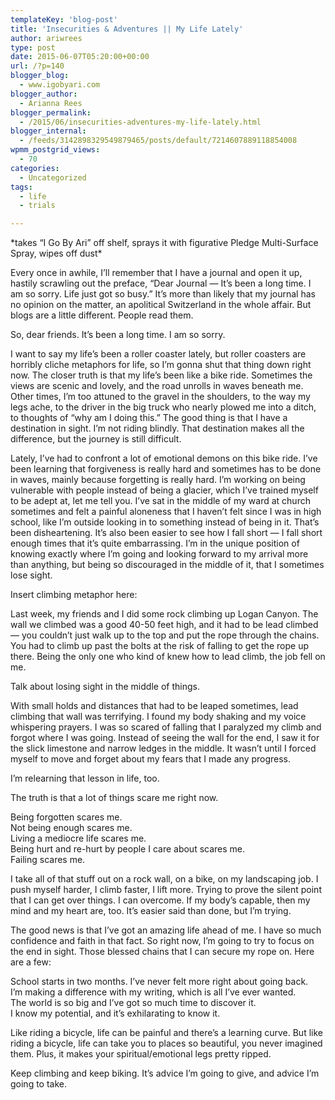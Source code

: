 ```yaml
---
templateKey: 'blog-post'
title: 'Insecurities & Adventures || My Life Lately'
author: ariwrees
type: post
date: 2015-06-07T05:20:00+00:00
url: /?p=140
blogger_blog:
  - www.igobyari.com
blogger_author:
  - Arianna Rees
blogger_permalink:
  - /2015/06/insecurities-adventures-my-life-lately.html
blogger_internal:
  - /feeds/3142898329549879465/posts/default/7214607889118854008
wpmm_postgrid_views:
  - 70
categories:
  - Uncategorized
tags:
  - life
  - trials

---
```

<div dir="ltr" style="text-align: left;">
  *takes &#8220;I Go By Ari&#8221; off shelf, sprays it with figurative Pledge Multi-Surface Spray, wipes off dust*</p> 
  
  <p>
    Every once in awhile, I&#8217;ll remember that I have a journal and open it up, hastily scrawling out the preface, &#8220;Dear Journal &#8212; It&#8217;s been a long time. I am so sorry. Life just got so busy.&#8221; It&#8217;s more than likely that my journal has no opinion on the matter, an apolitical Switzerland in the whole affair. But blogs are a little different. People read them.
  </p>
  
  <p>
    So, dear friends. It&#8217;s been a long time. I am so sorry.
  </p>
  
  <p>
    I want to say my life&#8217;s been a roller coaster lately, but roller coasters are horribly cliche metaphors for life, so I&#8217;m gonna shut that thing down right now. The closer truth is that my life&#8217;s been like a bike ride. Sometimes the views are scenic and lovely, and the road unrolls in waves beneath me. Other times, I&#8217;m too attuned to the gravel in the shoulders, to the way my legs ache, to the driver in the big truck who nearly plowed me into a ditch, to thoughts of &#8220;why am I doing this.&#8221; The good thing is that I have a destination in sight. I&#8217;m not riding blindly. That destination makes all the difference, but the journey is still difficult.
  </p>
  
  <p>
    Lately, I&#8217;ve had to confront a lot of emotional demons on this bike ride. I&#8217;ve been learning that forgiveness is really hard and sometimes has to be done in waves, mainly because forgetting is really hard. I&#8217;m working on being vulnerable with people instead of being a glacier, which I&#8217;ve trained myself to be adept at, let me tell you. I&#8217;ve sat in the middle of my ward at church sometimes and felt a painful aloneness that I haven&#8217;t felt since I was in high school, like I&#8217;m outside looking in to something instead of being in it. That&#8217;s been disheartening. It&#8217;s also been easier to see how I fall short &#8212; I fall short enough times that it&#8217;s quite embarrassing. I&#8217;m in the unique position of knowing exactly where I&#8217;m going and looking forward to my arrival more than anything, but being so discouraged in the middle of it, that I sometimes lose sight.
  </p>
  
  <p>
    Insert climbing metaphor here:
  </p>
  
  <p>
    Last week, my friends and I did some rock climbing up Logan Canyon. The wall we climbed was a good 40-50 feet high, and it had to be lead climbed &#8212; you couldn&#8217;t just walk up to the top and put the rope through the chains. You had to climb up past the bolts at the risk of falling to get the rope up there. Being the only one who kind of knew how to lead climb, the job fell on me.
  </p>
  
  <p>
    Talk about losing sight in the middle of things.
  </p>
  
  <p>
    With small holds and distances that had to be leaped sometimes, lead climbing that wall was terrifying. I found my body shaking and my voice whispering prayers. I was so scared of falling that I paralyzed my climb and forgot where I was going. Instead of seeing the wall for the end, I saw it for the slick limestone and narrow ledges in the middle. It wasn&#8217;t until I forced myself to move and forget about my fears that I made any progress.
  </p>
  
  <p>
    I&#8217;m relearning that lesson in life, too.
  </p>
  
  <p>
    The truth is that a lot of things scare me right now.
  </p>
  
  <p>
    Being forgotten scares me. <br />Not being enough scares me.<br />Living a mediocre life scares me. <br />Being hurt and re-hurt by people I care about scares me. <br />Failing scares me.
  </p>
  
  <p>
    I take all of that stuff out on a rock wall, on a bike, on my landscaping job. I push myself harder, I climb faster, I lift more. Trying to prove the silent point that I can get over things. I can overcome. If my body&#8217;s capable, then my mind and my heart are, too. It&#8217;s easier said than done, but I&#8217;m trying.
  </p>
  
  <p>
    The good news is that I&#8217;ve got an amazing life ahead of me. I have so much confidence and faith in that fact. So right now, I&#8217;m going to try to focus on the end in sight. Those blessed chains that I can secure my rope on. Here are a few:
  </p>
  
  <p>
    School starts in two months. I&#8217;ve never felt more right about going back.<br />I&#8217;m making a difference with my writing, which is all I&#8217;ve ever wanted.<br />The world is so big and I&#8217;ve got so much time to discover it.<br />I know my potential, and it&#8217;s exhilarating to know it.
  </p>
  
  <p>
    Like riding a bicycle, life can be painful and there&#8217;s a learning curve. But like riding a bicycle, life can take you to places so beautiful, you never imagined them. Plus, it makes your spiritual/emotional legs pretty ripped.
  </p>
  
  <p>
    Keep climbing and keep biking. It&#8217;s advice I&#8217;m going to give, and advice I&#8217;m going to take.&nbsp;
  </p>
</div>